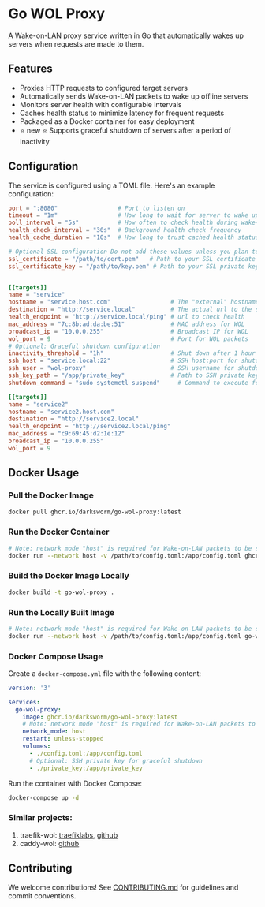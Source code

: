 # Go WOL Proxy

A Wake-on-LAN proxy service written in Go that automatically wakes up servers when requests are made to them.

## Features

- Proxies HTTP requests to configured target servers
- Automatically sends Wake-on-LAN packets to wake up offline servers
- Monitors server health with configurable intervals
- Caches health status to minimize latency for frequent requests
- Packaged as a Docker container for easy deployment
- :star: new :star: Supports graceful shutdown of servers after a period of inactivity

## Configuration

The service is configured using a TOML file. Here's an example configuration:

```toml
port = ":8080"                 # Port to listen on
timeout = "1m"                 # How long to wait for server to wake up
poll_interval = "5s"           # How often to check health during wake-up
health_check_interval = "30s"  # Background health check frequency
health_cache_duration = "10s"  # How long to trust cached health status

# Optional SSL configuration Do not add these values unless you plan to use TLS/HTTPS
ssl_certificate = "/path/to/cert.pem"   # Path to your SSL certificate
ssl_certificate_key = "/path/to/key.pem" # Path to your SSL private key


[[targets]]
name = "service"
hostname = "service.host.com"                 # The "external" hostname - what this server receives as a Host header
destination = "http://service.local"          # The actual url to the server
health_endpoint = "http://service.local/ping" # url to check health
mac_address = "7c:8b:ad:da:be:51"             # MAC address for WOL
broadcast_ip = "10.0.0.255"                   # Broadcast IP for WOL
wol_port = 9                                  # Port for WOL packets
# Optional: Graceful shutdown configuration
inactivity_threshold = "1h"                   # Shut down after 1 hour of inactivity
ssh_host = "service.local:22"                 # SSH host:port for shutdown
ssh_user = "wol-proxy"                        # SSH username for shutdown
ssh_key_path = "/app/private_key"             # Path to SSH private key
shutdown_command = "sudo systemctl suspend"     # Command to execute for shutdown

[[targets]]
name = "service2"
hostname = "service2.host.com"
destination = "http://service2.local"
health_endpoint = "http://service2.local/ping"
mac_address = "c9:69:45:d2:1e:12"
broadcast_ip = "10.0.0.255"
wol_port = 9
```

## Docker Usage

### Pull the Docker Image

```bash
docker pull ghcr.io/darksworm/go-wol-proxy:latest
```

### Run the Docker Container

```bash
# Note: network mode "host" is required for Wake-on-LAN packets to be sent correctly
docker run --network host -v /path/to/config.toml:/app/config.toml ghcr.io/darksworm/go-wol-proxy:latest
```

### Build the Docker Image Locally

```bash
docker build -t go-wol-proxy .
```

### Run the Locally Built Image

```bash
# Note: network mode "host" is required for Wake-on-LAN packets to be sent correctly
docker run --network host -v /path/to/config.toml:/app/config.toml go-wol-proxy
```

### Docker Compose Usage

Create a `docker-compose.yml` file with the following content:

```yaml
version: '3'

services:
  go-wol-proxy:
    image: ghcr.io/darksworm/go-wol-proxy:latest
    # Note: network mode "host" is required for Wake-on-LAN packets to be sent correctly
    network_mode: host
    restart: unless-stopped
    volumes:
      - ./config.toml:/app/config.toml
      # Optional: SSH private key for graceful shutdown
      - ./private_key:/app/private_key
```

Run the container with Docker Compose:

```bash
docker-compose up -d
```

### Similar projects:
1. traefik-wol: [traefiklabs](https://plugins.traefik.io/plugins/642498d26d4f66a5a8a59d25/wake-on-lan), [github](https://github.com/MarkusJx/traefik-wol)
2. caddy-wol: [github](https://github.com/dulli/caddy-wol)

## Contributing

We welcome contributions! See [CONTRIBUTING.md](CONTRIBUTING.md) for guidelines and commit conventions.
